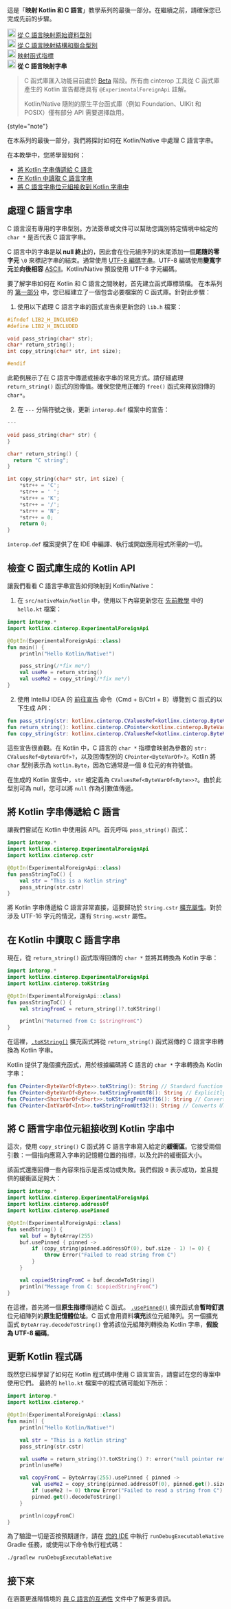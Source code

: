 [//]: # (title: 從 C 語言映射字串 – 教學)

<tldr>
    <p>這是「<strong>映射 Kotlin 和 C 語言</strong>」教學系列的最後一部分。在繼續之前，請確保您已完成先前的步驟。</p>
    <p><img src="icon-1-done.svg" width="20" alt="First step"/> <a href="mapping-primitive-data-types-from-c.md">從 C 語言映射原始資料型別</a><br/>
        <img src="icon-2-done.svg" width="20" alt="Second step"/> <a href="mapping-struct-union-types-from-c.md">從 C 語言映射結構和聯合型別</a><br/>
      <img src="icon-3-done.svg" width="20" alt="Third step"/> <a href="mapping-function-pointers-from-c.md">映射函式指標</a><br/>
      <img src="icon-4.svg" width="20" alt="Fourth step"/> <strong>從 C 語言映射字串</strong><br/>
    </p>
</tldr>

> C 函式庫匯入功能目前處於 [Beta](native-c-interop-stability.md) 階段。所有由 cinterop 工具從 C 函式庫產生的 Kotlin 宣告都應具有 `@ExperimentalForeignApi` 註解。
>
> Kotlin/Native 隨附的原生平台函式庫（例如 Foundation、UIKit 和 POSIX）僅有部分 API 需要選擇啟用。
>
{style="note"}
 
在本系列的最後一部分，我們將探討如何在 Kotlin/Native 中處理 C 語言字串。

在本教學中，您將學習如何：

*   [將 Kotlin 字串傳遞給 C 語言](#pass-kotlin-strings-to-c)
*   [在 Kotlin 中讀取 C 語言字串](#read-c-strings-in-kotlin)
*   [將 C 語言字串位元組接收到 Kotlin 字串中](#receive-c-string-bytes-from-kotlin)

## 處理 C 語言字串

C 語言沒有專用的字串型別。方法簽章或文件可以幫助您識別特定情境中給定的 `char *` 是否代表 C 語言字串。

C 語言中的字串是**以 null 終止**的，因此會在位元組序列的末尾添加一個**尾隨的零字元** `\0` 來標記字串的結束。通常使用 [UTF-8 編碼字串](https://en.wikipedia.org/wiki/UTF-8)。UTF-8 編碼使用**變寬字元**並**向後相容** [ASCII](https://en.wikipedia.org/wiki/ASCII)。Kotlin/Native 預設使用 UTF-8 字元編碼。

要了解字串如何在 Kotlin 和 C 語言之間映射，首先建立函式庫標頭檔。
在本系列的 [第一部分](mapping-primitive-data-types-from-c.md) 中，您已經建立了一個包含必要檔案的 C 函式庫。針對此步驟：

1.  使用以下處理 C 語言字串的函式宣告來更新您的 `lib.h` 檔案：

   ```c
   #ifndef LIB2_H_INCLUDED
   #define LIB2_H_INCLUDED
   
   void pass_string(char* str);
   char* return_string();
   int copy_string(char* str, int size);
   
   #endif
   ```

   此範例展示了在 C 語言中傳遞或接收字串的常見方式。請仔細處理 `return_string()` 函式的回傳值。確保您使用正確的 `free()` 函式來釋放回傳的 `char*`。

2.  在 `---` 分隔符號之後，更新 `interop.def` 檔案中的宣告：

   ```c
   ---
   
   void pass_string(char* str) {
   }
   
   char* return_string() {
     return "C string";
   }
   
   int copy_string(char* str, int size) {
       *str++ = 'C';
       *str++ = ' ';
       *str++ = 'K';
       *str++ = '/';
       *str++ = 'N';
       *str++ = 0;
       return 0;
   }
   ```

 `interop.def` 檔案提供了在 IDE 中編譯、執行或開啟應用程式所需的一切。

## 檢查 C 函式庫生成的 Kotlin API

讓我們看看 C 語言字串宣告如何映射到 Kotlin/Native：

1.  在 `src/nativeMain/kotlin` 中，使用以下內容更新您在 [先前教學](mapping-function-pointers-from-c.md) 中的 `hello.kt` 檔案：

   ```kotlin
   import interop.*
   import kotlinx.cinterop.ExperimentalForeignApi
  
   @OptIn(ExperimentalForeignApi::class)
   fun main() {
       println("Hello Kotlin/Native!")

       pass_string(/*fix me*/)
       val useMe = return_string()
       val useMe2 = copy_string(/*fix me*/)
   }
   ```

2.  使用 IntelliJ IDEA 的 [前往宣告](https://www.jetbrains.com/help/rider/Navigation_and_Search__Go_to_Declaration.html) 命令（<shortcut>Cmd + B</shortcut>/<shortcut>Ctrl + B</shortcut>）導覽到 C 函式的以下生成 API：

   ```kotlin
   fun pass_string(str: kotlinx.cinterop.CValuesRef<kotlinx.cinterop.ByteVarOf<kotlin.Byte> /* from: kotlinx.cinterop.ByteVar */>?)
   fun return_string(): kotlinx.cinterop.CPointer<kotlinx.cinterop.ByteVarOf<kotlin.Byte> /* from: kotlinx.cinterop.ByteVar */>?
   fun copy_string(str: kotlinx.cinterop.CValuesRef<kotlinx.cinterop.ByteVarOf<kotlin.Byte> /* from: kotlinx.cinterop.ByteVar */>?, size: kotlin.Int): kotlin.Int
   ```

這些宣告很直觀。在 Kotlin 中，C 語言的 `char *` 指標會映射為參數的 `str: CValuesRef<ByteVarOf>?`，以及回傳型別的 `CPointer<ByteVarOf>?`。Kotlin 將 `char` 型別表示為 `kotlin.Byte`，因為它通常是一個 8 位元的有符號值。

在生成的 Kotlin 宣告中，`str` 被定義為 `CValuesRef<ByteVarOf<Byte>>?`。由於此型別可為 null，您可以將 `null` 作為引數值傳遞。 

## 將 Kotlin 字串傳遞給 C 語言

讓我們嘗試在 Kotlin 中使用該 API。首先呼叫 `pass_string()` 函式：

```kotlin
import interop.*
import kotlinx.cinterop.ExperimentalForeignApi
import kotlinx.cinterop.cstr

@OptIn(ExperimentalForeignApi::class)
fun passStringToC() {
    val str = "This is a Kotlin string"
    pass_string(str.cstr)
}
```

將 Kotlin 字串傳遞給 C 語言非常直接，這要歸功於 `String.cstr` [擴充屬性](extensions.md#extension-properties)。對於涉及 UTF-16 字元的情況，還有 `String.wcstr` 屬性。

## 在 Kotlin 中讀取 C 語言字串

現在，從 `return_string()` 函式取得回傳的 `char *` 並將其轉換為 Kotlin 字串：

```kotlin
import interop.*
import kotlinx.cinterop.ExperimentalForeignApi
import kotlinx.cinterop.toKString

@OptIn(ExperimentalForeignApi::class)
fun passStringToC() {
    val stringFromC = return_string()?.toKString()

    println("Returned from C: $stringFromC")
}
```

在這裡，[`.toKString()`](https://kotlinlang.org/api/core/kotlin-stdlib/kotlinx.cinterop/to-k-string.html) 擴充函式將從 `return_string()` 函式回傳的 C 語言字串轉換為 Kotlin 字串。

Kotlin 提供了幾個擴充函式，用於根據編碼將 C 語言的 `char *` 字串轉換為 Kotlin 字串：

```kotlin
fun CPointer<ByteVarOf<Byte>>.toKString(): String // Standard function for UTF-8 strings
fun CPointer<ByteVarOf<Byte>>.toKStringFromUtf8(): String // Explicitly converts UTF-8 strings
fun CPointer<ShortVarOf<Short>>.toKStringFromUtf16(): String // Converts UTF-16 encoded strings
fun CPointer<IntVarOf<Int>>.toKStringFromUtf32(): String // Converts UTF-32 encoded strings
```

## 將 C 語言字串位元組接收到 Kotlin 字串中

這次，使用 `copy_string()` C 函式將 C 語言字串寫入給定的**緩衝區**。它接受兩個引數：一個指向應寫入字串的記憶體位置的指標，以及允許的緩衝區大小。

該函式還應回傳一些內容來指示是否成功或失敗。我們假設 `0` 表示成功，並且提供的緩衝區足夠大：

```kotlin
import interop.*
import kotlinx.cinterop.ExperimentalForeignApi
import kotlinx.cinterop.addressOf
import kotlinx.cinterop.usePinned

@OptIn(ExperimentalForeignApi::class)
fun sendString() {
    val buf = ByteArray(255)
    buf.usePinned { pinned ->
        if (copy_string(pinned.addressOf(0), buf.size - 1) != 0) {
            throw Error("Failed to read string from C")
        }
    }

    val copiedStringFromC = buf.decodeToString()
    println("Message from C: $copiedStringFromC")
}
```

在這裡，首先將一個**原生指標**傳遞給 C 函式。 [`.usePinned()`](https://kotlinlang.org/api/core/kotlin-stdlib/kotlinx.cinterop/use-pinned.html) 擴充函式會**暫時釘選**位元組陣列的**原生記憶體位址**。C 函式會用資料**填充**該位元組陣列。另一個擴充函式 `ByteArray.decodeToString()` 會將該位元組陣列轉換為 Kotlin 字串，**假設為 UTF-8 編碼**。 

## 更新 Kotlin 程式碼

既然您已經學習了如何在 Kotlin 程式碼中使用 C 語言宣告，請嘗試在您的專案中使用它們。
最終的 `hello.kt` 檔案中的程式碼可能如下所示：
 
```kotlin
import interop.*
import kotlinx.cinterop.*

@OptIn(ExperimentalForeignApi::class)
fun main() {
    println("Hello Kotlin/Native!")

    val str = "This is a Kotlin string"
    pass_string(str.cstr)

    val useMe = return_string()?.toKString() ?: error("null pointer returned")
    println(useMe)

    val copyFromC = ByteArray(255).usePinned { pinned ->
        val useMe2 = copy_string(pinned.addressOf(0), pinned.get().size - 1)
        if (useMe2 != 0) throw Error("Failed to read a string from C")
        pinned.get().decodeToString()
    }

    println(copyFromC)
}
```

為了驗證一切是否按預期運作，請在 [您的 IDE](native-get-started.md) 中執行 `runDebugExecutableNative` Gradle 任務，或使用以下命令執行程式碼：

```bash
./gradlew runDebugExecutableNative
```

## 接下來

在涵蓋更進階情境的 [與 C 語言的互通性](native-c-interop.md) 文件中了解更多資訊。